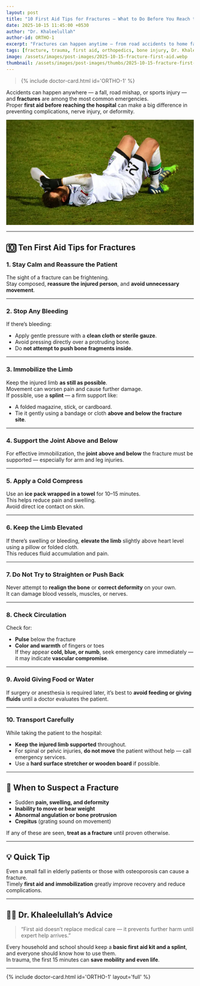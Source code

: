 ```yaml
---
layout: post
title: "10 First Aid Tips for Fractures — What to Do Before You Reach the Hospital"
date: 2025-10-15 11:45:00 +0530
author: "Dr. Khaleelullah"
author-id: ORTHO-1
excerpt: "Fractures can happen anytime — from road accidents to home falls. Dr. Khaleelullah explains the 10 essential first aid steps everyone should know to prevent further injury before reaching the hospital."
tags: [fracture, trauma, first aid, orthopedics, bone injury, Dr. Khaleelullah]
image: /assets/images/post-images/2025-10-15-fracture-first-aid.webp
thumbnail: /assets/images/post-images/thumbs/2025-10-15-fracture-first-aid.webp
---
```


> {% include doctor-card.html id='ORTHO-1' %}

Accidents can happen anywhere — a fall, road mishap, or sports injury — and **fractures** are among the most common emergencies.  
Proper **first aid before reaching the hospital** can make a big difference in preventing complications, nerve injury, or deformity.

<!-- inline image -->
![Fracture First Aid — Immobilization and Splinting Illustration](/assets/images/post-images/2025-10-15-fracture-first-aid.webp)

---

## 🔟 Ten First Aid Tips for Fractures

### **1. Stay Calm and Reassure the Patient**
The sight of a fracture can be frightening.  
Stay composed, **reassure the injured person**, and **avoid unnecessary movement**.

---

### **2. Stop Any Bleeding**
If there’s bleeding:
- Apply gentle pressure with a **clean cloth or sterile gauze**.  
- Avoid pressing directly over a protruding bone.  
- Do **not attempt to push bone fragments inside**.

---

### **3. Immobilize the Limb**
Keep the injured limb **as still as possible**.  
Movement can worsen pain and cause further damage.  
If possible, use a **splint** — a firm support like:
- A folded magazine, stick, or cardboard.  
- Tie it gently using a bandage or cloth **above and below the fracture site**.

---

### **4. Support the Joint Above and Below**
For effective immobilization, the **joint above and below** the fracture must be supported — especially for arm and leg injuries.

---

### **5. Apply a Cold Compress**
Use an **ice pack wrapped in a towel** for 10–15 minutes.  
This helps reduce pain and swelling.  
Avoid direct ice contact on skin.

---

### **6. Keep the Limb Elevated**
If there’s swelling or bleeding, **elevate the limb** slightly above heart level using a pillow or folded cloth.  
This reduces fluid accumulation and pain.

---

### **7. Do Not Try to Straighten or Push Back**
Never attempt to **realign the bone** or **correct deformity** on your own.  
It can damage blood vessels, muscles, or nerves.

---

### **8. Check Circulation**
Check for:
- **Pulse** below the fracture  
- **Color and warmth** of fingers or toes  
If they appear **cold, blue, or numb**, seek emergency care immediately — it may indicate **vascular compromise**.

---

### **9. Avoid Giving Food or Water**
If surgery or anesthesia is required later, it’s best to **avoid feeding or giving fluids** until a doctor evaluates the patient.

---

### **10. Transport Carefully**
While taking the patient to the hospital:
- **Keep the injured limb supported** throughout.  
- For spinal or pelvic injuries, **do not move** the patient without help — call emergency services.  
- Use a **hard surface stretcher or wooden board** if possible.

---

## 🦴 When to Suspect a Fracture

- Sudden **pain, swelling, and deformity**  
- **Inability to move or bear weight**  
- **Abnormal angulation or bone protrusion**  
- **Crepitus** (grating sound on movement)

If any of these are seen, **treat as a fracture** until proven otherwise.

---

## 💡 Quick Tip

Even a small fall in elderly patients or those with osteoporosis can cause a fracture.  
Timely **first aid and immobilization** greatly improve recovery and reduce complications.

---

## 🧑‍⚕️ Dr. Khaleelullah’s Advice

> “First aid doesn’t replace medical care — it prevents further harm until expert help arrives.”

Every household and school should keep a **basic first aid kit and a splint**, and everyone should know how to use them.  
In trauma, the first 15 minutes can **save mobility and even life**.

---

{% include doctor-card.html id='ORTHO-1' layout='full' %}
